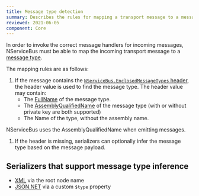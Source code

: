 ```yaml
---
title: Message type detection
summary: Describes the rules for mapping a transport message to a message type
reviewed: 2021-06-05
component: Core
---
```


In order to invoke the correct message handlers for incoming messages, NServiceBus must be able to map the incoming transport message to a [message type](/nservicebus/messaging/messages-events-commands.md).

The mapping rules are as follows:

1. If the message contains the [`NServiceBus.EnclosedMessageTypes` header](/nservicebus/messaging/headers.md#serialization-headers-nservicebus-enclosedmessagetypes), the header value is used to find the message type. The header value may contain:
   - The [FullName](https://docs.microsoft.com/en-us/dotnet/api/system.type.fullname) of the message type.
   - The [AssemblyQualifiedName](https://docs.microsoft.com/en-us/dotnet/api/system.type.assemblyqualifiedname) of the message type (with or without private key are both supported)
   - The Name of the type, without the assembly name.
   
NServiceBus uses the AssemblyQualifiedName when emitting messages. 

1. If the header is missing, serializers can optionally infer the message type based on the message payload.

## Serializers that support message type inference

* [XML](/nservicebus/serialization/xml.md#inferring-message-type-from-root-node-name) via the root node name
* [JSON.NET](/nservicebus/serialization/newtonsoft.md#inferring-message-type-from-type) via a custom `$type` property
